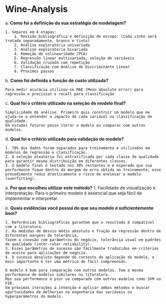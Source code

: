 # Wine-Analysis

a. **Como foi a definição da sua estratégia de modelagem?**

    1. Separei em 8 etapas:
    	1. Revisão bibliográfica e definição de escopo: (Cada vinho será tratado separadamente, branco e tinto)
    	2. Análise exploratória univariada
    	3. Análise exploratória bivariada
    	4. Remoção de colinearidade (PCA)
    	5. Regressão linear multivariada, seleção de variáveis
    	6. Validação cruzada com repetição
    	7. Classificação com Análise de Discriminante Linear
    	8. Próximos passos

b. **Como foi definida a função de custo utilizada?**

	Para medir acurácia utilizou-se MAE (Mean absolute error) para regressão e precision e recall para classificação

c. **Qual foi o critério utilizado na seleção do modelo final?**

	Simplicidade de análise. Primeiro quis construir um modelo que me ajuda-se a entender o impacto de cada variável na classificação de qualidade.
	Em estudos futuros posso iterar o modelo ou comparar com outros modelos.

d. **Qual foi o critério utilizado para validação do modelo?**

	1. 70% dos dados foram separados para treinamento e utilizados em modelos de regressão e classificação.
	2. A seleção aleatória foi estratificada por cada classe de qualidade para garantir mesma distribuição em diferentes classes.
	3. O modelo final é testado nos 30% restantes e é esperado que sua performance fique dentro da margem de erro obtida no treinamento, esse 
	procedimento reduz drasticamente o risco de enviesar o modelo (overfitting).
	
  a. **Por que escolheu utilizar este método?**
    1. Facilidade de visualização e interpretação. Para o primeiro modelo é essencial que seja fácil de implementar e interpretar.

e. **Quais evidências você possui de que seu modelo é suficientemente bom?**

	1. Referências bibliográficas garantem que o resultado é compatível com a literatura. 
	2. As medidas de desvio médio absoluto e fração da regressão dentro de diferentes margens de tolerãncia,
	fazem a conexão com parâmetros do negócio, tolerância usual em padrões de qualidade (inter-rater reliability). 
	3. Esses parâmetros de sucesso são fácilmente traduzidos em critérios de aceite para aplicações de negócio.
	4. O sucesso absoluto depende do contexto da aplicação do modelo, o mais importante é ter uma métrica de fácil compreensão.

	O modelo é bom para comparação com outros modelos. Tem a mesma performance de modelos similares na literatura. 
	Mas sua performance é pior se comparado com outros modelos como SVM ou FIR. 
	Em próximas iterações a intenção é aplicar ambos métodos e buscar oportunidades de melhorias na engenharia das variáveis ou hyperparâmetros do modelo.
